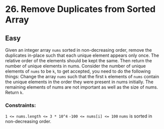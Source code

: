 # 26. Remove Duplicates from Sorted Array

## Easy

Given an integer array `nums` sorted in non-decreasing order, remove the duplicates in-place such that each unique
element appears only once. The relative order of the elements should be kept the same. Then return the number of unique
elements in nums. Consider the number of unique elements of `nums` to be `k`, to get accepted, you need to do the
following things: Change the array `nums` such that the first `k` elements of `nums` contain the unique elements in the
order they were present in nums initially. The remaining elements of nums are not important as well as the size of nums.
Return `k`.

### Constraints:

`1 <= nums.length <= 3 * 10^4`
`-100 <= nums[i] <= 100`
`nums` is sorted in non-decreasing order.
